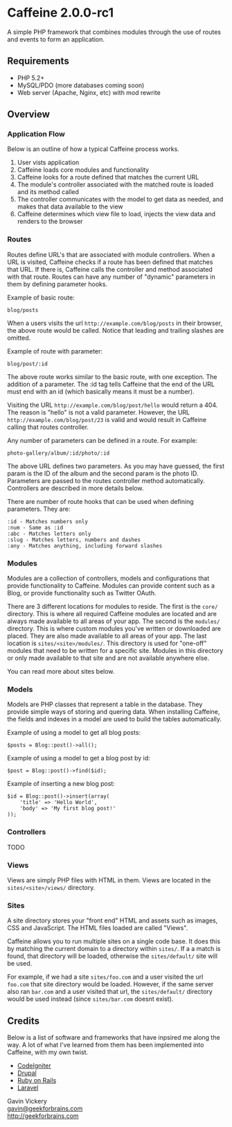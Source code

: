 Caffeine 2.0.0-rc1
==============

A simple PHP framework that combines modules through the use of routes and events to form an application.

Requirements
------------
* PHP 5.2+
* MySQL/PDO (more databases coming soon)
* Web server (Apache, Nginx, etc) with mod rewrite

Overview
--------

### Application Flow

Below is an outline of how a typical Caffeine process works.

1. User vists application
2. Caffeine loads core modules and functionality
3. Caffeine looks for a route defined that matches the current URL
4. The module's controller associated with the matched route is loaded and its method called
5. The controller communicates with the model to get data as needed, and makes that data available to the view
6. Caffeine determines which view file to load, injects the view data and renders to the browser

### Routes

Routes define URL's that are associated with module controllers. When a URL is visited, Caffeine checks if a route
has been defined that matches that URL. If there is, Caffeine calls the controller and method associated with that route.
Routes can have any number of "dynamic" parameters in them by defining parameter hooks.

Example of basic route:

    blog/posts

When a users visits the url `http://example.com/blog/posts` in their browser, the above route would be called. Notice that
leading and trailing slashes are omitted.

Example of route with parameter:

    blog/post/:id

The above route works similar to the basic route, with one exception. The addition of a parameter. The :id tag tells
Caffeine that the end of the URL must end with an id (which basically means it must be a number).

Visiting the URL `http://example.com/blog/post/hello` would return a 404. The reason is "hello" is not a valid parameter. However, 
the URL `http://example.com/blog/post/23` is valid and would result in Caffeine calling that routes controller.

Any number of parameters can be defined in a route. For example:

    photo-gallery/album/:id/photo/:id

The above URL defines two parameters. As you may have guessed, the first param is the ID of the album and the second param is the photo ID. 
Parameters are passed to the routes controller method automatically. Controllers are described in more details below.

There are number of route hooks that can be used when defining parameters. They are:

    :id - Matches numbers only
    :num - Same as :id
    :abc - Matches letters only
    :slug - Matches letters, numbers and dashes
    :any - Matches anything, including forward slashes

### Modules

Modules are a collection of controllers, models and configurations that provide functionality to Caffeine. Modules can provide content such
as a Blog, or provide functionality such as Twitter OAuth.

There are 3 different locations for modules to reside. The first is the `core/` directory. This is where all required Caffeine modules are located and are always made available to all areas of your app. The second is the `modules/` directory. This is where custom modules you've written or downloaded are placed. They are also made available to all areas of your app. The last location is `sites/<site>/modules/`. This directory is used for "one-off" modules that need to be written for a specific site. Modules in this directory or only made available to that site and are not available anywhere else.

You can read more about sites below.

### Models

Models are PHP classes that represent a table in the database. They provide simple ways of storing and quering data. When installing Caffeine, the fields and indexes in a model are used to build the tables automatically.

Example of using a model to get all blog posts:

    $posts = Blog::post()->all();

Example of using a model to get a blog post by id:

    $post = Blog::post()->find($id);

Example of inserting a new blog post:

    $id = Blog::post()->insert(array(
        'title' => 'Hello World',
        'body' => 'My first blog post!'
    ));

### Controllers

TODO

### Views

Views are simply PHP files with HTML in them. Views are located in the `sites/<site>/views/` directory.

### Sites

A site directory stores your "front end" HTML and assets such as images, CSS and JavaScript. The HTML files loaded are called "Views".

Caffeine allows you to run multiple sites on a single code base. It does this by matching the current domain to a directory within `sites/`. If a a match is found, that directory will be loaded, otherwise the `sites/default/` site will be used.

For example, if we had a site `sites/foo.com` and a user visited the url `foo.com` that site directory would be loaded. However, if the same server also ran `bar.com` and a user visited that url, the `sites/default/` directory would be used instead (since `sites/bar.com` doesnt exist).

Credits
-------

Below is a list of software and frameworks that have inpsired me along the way. A lot of what I've learned from
them has been implemented into Caffeine, with my own twist.

* [CodeIgniter]('http://codeigniter.com')
* [Drupal]('http://drupal.org')
* [Ruby on Rails]('http://rubyonrails.org')
* [Laravel]('http://laravel.com')

Gavin Vickery  
<gavin@geekforbrains.com>  
<http://geekforbrains.com>  
